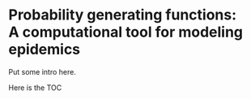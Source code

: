 # Probability generating functions: <br> A computational tool for modeling epidemics

Put some intro here.

Here is the TOC

```{tableofcontents}
```
